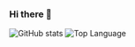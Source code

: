 ### Hi there 👋

<!--
**MunSeoHee/MunSeoHee** is a ✨ _special_ ✨ repository because its `README.md` (this file) appears on your GitHub profile.

Here are some ideas to get you started:

- 🔭 I’m currently working on ...
- 🌱 I’m currently learning ...
- 👯 I’m looking to collaborate on ...
- 🤔 I’m looking for help with ...
- 💬 Ask me about ...
- 📫 How to reach me: ...
- 😄 Pronouns: ...
- ⚡ Fun fact: ...
-->

![GitHub stats](https://github-readme-stats.vercel.app/api?username=0xlethe&show_icons=true&count_private=true)
![Top Language](https://github-readme-stats.vercel.app/api/top-langs/?username=0xlethe&layout=compact)
